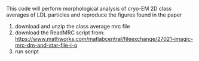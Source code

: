 This code will perform morphological analysis of cryo-EM 2D class averages of LDL particles and reproduce the figures found in the paper

1) download and unzip the class average mrc file
2) download the ReadMRC script from: https://www.mathworks.com/matlabcentral/fileexchange/27021-imagic-mrc-dm-and-star-file-i-o
3) run script
